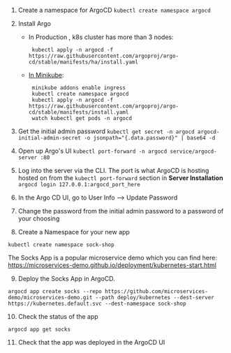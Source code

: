 1. Create a namespace for ArgoCD
`kubectl create namespace argocd`

2. Install Argo
   * In Production , k8s cluster has more than 3 nodes:
     ```shell
      kubectl apply -n argocd -f https://raw.githubusercontent.com/argoproj/argo-cd/stable/manifests/ha/install.yaml
     ``` 
   * [In Minikube](https://redhat-scholars.github.io/argocd-tutorial/argocd-tutorial/01-setup.html#install_argocd):     
     ```shell
      minikube addons enable ingress 
      kubectl create namespace argocd
      kubectl apply -n argocd -f https://raw.githubusercontent.com/argoproj/argo-cd/stable/manifests/install.yaml
      watch kubectl get pods -n argocd
     ```   
3. Get the initial admin password
`kubectl get secret -n argocd argocd-initial-admin-secret -o jsonpath="{.data.password}" | base64 -d`

4. Open up Argo's UI
`kubectl port-forward -n argocd service/argocd-server :80`

5. Log into the server via the CLI. The port is what ArgoCD is hosting hosted on from the `kubectl port-forward` section in **Server Installation**
`argocd login 127.0.0.1:argocd_port_here`

6. In the Argo CD UI, go to User Info --> Update Password

7. Change the password from the initial admin password to a password of your choosing

8. Create a Namespace for your new app
```
kubectl create namespace sock-shop
```

The Socks App is a popular microservice demo which you can find here: https://microservices-demo.github.io/deployment/kubernetes-start.html

9. Deploy the Socks App in ArgoCD.
```
argocd app create socks --repo https://github.com/microservices-demo/microservices-demo.git --path deploy/kubernetes --dest-server https://kubernetes.default.svc --dest-namespace sock-shop
```

10. Check the status of the app
```
argocd app get socks
```

11. Check that the app was deployed in the ArgoCD UI
